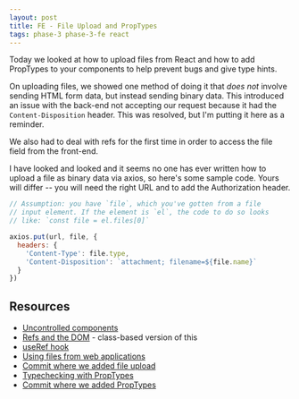 ```yaml
---
layout: post
title: FE - File Upload and PropTypes
tags: phase-3 phase-3-fe react
---
```


Today we looked at how to upload files from React and how to add PropTypes to your components to help prevent bugs and give type hints.

On uploading files, we showed one method of doing it that _does not_ involve sending HTML form data, but instead sending binary data. This introduced an issue with the back-end not accepting our request because it had the `Content-Disposition` header. This was resolved, but I'm putting it here as a reminder.

We also had to deal with refs for the first time in order to access the file field from the front-end.

I have looked and looked and it seems no one has ever written how to upload a file as binary data via axios, so here's some sample code. Yours will differ -- you will need the right URL and to add the Authorization header.

```js
// Assumption: you have `file`, which you've gotten from a file
// input element. If the element is `el`, the code to do so looks
// like: `const file = el.files[0]`

axios.put(url, file, {
  headers: {
    'Content-Type': file.type,
    'Content-Disposition': `attachment; filename=${file.name}`
  }
})
```

## Resources

- [Uncontrolled components](https://reactjs.org/docs/uncontrolled-components.html)
- [Refs and the DOM](https://reactjs.org/docs/refs-and-the-dom.html) - class-based version of this
- [useRef hook](https://reactjs.org/docs/hooks-reference.html#useref)
- [Using files from web applications](https://developer.mozilla.org/en-US/docs/Web/API/File/Using_files_from_web_applications)
- [Commit where we added file upload](https://github.com/momentum-team-4/example--family-app-react/commit/8b49b85b1d8e7b016fe0745f59b1d3c3e3f50e7f)
- [Typechecking with PropTypes](https://reactjs.org/docs/typechecking-with-proptypes.html)
- [Commit where we added PropTypes](https://github.com/momentum-team-4/example--family-app-react/commit/ab0b924085bc8db54c9c605d1e11e8a62238b122)
